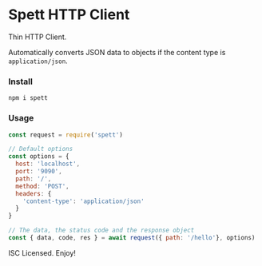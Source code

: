# Spett HTTP Client

Thin HTTP Client.

Automatically converts JSON data to objects if the content type is `application/json`.

### Install
```
npm i spett
```

### Usage
```js
const request = require('spett')

// Default options
const options = {
  host: 'localhost',
  port: '9090',
  path: '/',
  method: 'POST',
  headers: {
    'content-type': 'application/json'
  }
}

// The data, the status code and the response object
const { data, code, res } = await request({ path: '/hello'}, options)
```

ISC Licensed. Enjoy!